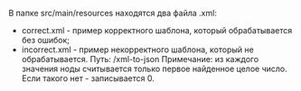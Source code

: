 В папке src/main/resources находятся два файла .xml:
- correct.xml - пример корректного шаблона, который обрабатывается без ошибок;
- incorrect.xml - пример некорректного шаблона, который не обрабатывается.
Путь: /xml-to-json
Примечание: из каждого значения ноды считывается только первое найденное целое число. Если такого нет - записывается 0.
